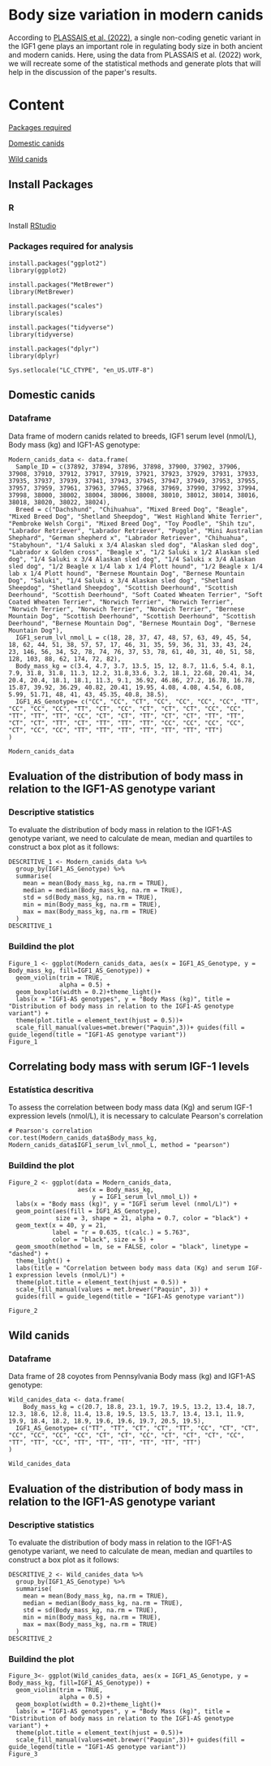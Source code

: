 # Body size variation in modern canids
According to  [PLASSAIS et al. (2022)](https://doi.org/10.1016/j.cub.2021.12.036), a single non-coding genetic variant in the IGF1 gene plays an important role in regulating body size in both ancient and modern canids. Here, using the data from PLASSAIS et al. (2022) work, we will recreate some of the statistical methods and generate plots that will help in the discussion of the paper's results.

# Content

[Packages required](Install-Package)

[Domestic canids](Domestic-canids)

[Wild canids](Wild-canids)

## Install Packages
### R
Install [RStudio](https://posit.co/download/rstudio-desktop/) 

### Packages required for analysis
```{r}
install.packages("ggplot2")
library(ggplot2)

install.packages("MetBrewer")
library(MetBrewer)

install.packages("scales")
library(scales)

install.packages("tidyverse")
library(tidyverse)

install.packages("dplyr")
library(dplyr)

Sys.setlocale("LC_CTYPE", "en_US.UTF-8")
```

## Domestic canids
### Dataframe

Data frame of modern canids related to breeds, IGF1 serum level (nmol/L), Body mass (kg) and IGF1-AS genotype:

```{r}
Modern_canids_data <- data.frame(
  Sample_ID = c(37892, 37894, 37896, 37898, 37900, 37902, 37906, 37908, 37910, 37912, 37917, 37919, 37921, 37923, 37929, 37931, 37933, 37935, 37937, 37939, 37941, 37943, 37945, 37947, 37949, 37953, 37955, 37957, 37959, 37961, 37963, 37965, 37968, 37969, 37990, 37992, 37994, 37998, 38000, 38002, 38004, 38006, 38008, 38010, 38012, 38014, 38016, 38018, 38020, 38022, 38024),
  Breed = c("Dachshund", "Chihuahua", "Mixed Breed Dog", "Beagle", "Mixed Breed Dog", "Shetland Sheepdog", "West Highland White Terrier", "Pembroke Welsh Corgi", "Mixed Breed Dog", "Toy Poodle", "Shih tzu", "Labrador Retriever", "Labrador Retriever", "Puggle", "Mini Australian Shephard", "German shepherd x", "Labrador Retriever", "Chihuahua", "Stabyhoun", "1/4 Saluki x 3/4 Alaskan sled dog", "Alaskan sled dog", "Labrador x Golden cross", "Beagle x", "1/2 Saluki x 1/2 Alaskan sled dog", "1/4 Saluki x 3/4 Alaskan sled dog", "1/4 Saluki x 3/4 Alaskan sled dog", "1/2 Beagle x 1/4 lab x 1/4 Plott hound", "1/2 Beagle x 1/4 lab x 1/4 Plott hound", "Bernese Mountain Dog", "Bernese Mountain Dog", "Saluki", "1/4 Saluki x 3/4 Alaskan sled dog", "Shetland Sheepdog", "Shetland Sheepdog", "Scottish Deerhound", "Scottish Deerhound", "Scottish Deerhound", "Soft Coated Wheaten Terrier", "Soft Coated Wheaten Terrier", "Norwich Terrier", "Norwich Terrier", "Norwich Terrier", "Norwich Terrier", "Norwich Terrier", "Bernese Mountain Dog", "Scottish Deerhound", "Scottish Deerhound", "Scottish Deerhound", "Bernese Mountain Dog", "Bernese Mountain Dog", "Bernese Mountain Dog"),
  IGF1_serum_lvl_nmol_L = c(18, 28, 37, 47, 48, 57, 63, 49, 45, 54, 18, 62, 44, 51, 38, 57, 57, 17, 46, 31, 35, 59, 36, 31, 33, 43, 24, 23, 146, 56, 34, 52, 78, 74, 76, 37, 53, 78, 61, 40, 31, 40, 51, 58, 128, 103, 88, 62, 174, 72, 82),
  Body_mass_kg = c(3.4, 4.7, 3.7, 13.5, 15, 12, 8.7, 11.6, 5.4, 8.1, 7.9, 31.8, 31.8, 11.3, 12.2, 31.8,33.6, 3.2, 18.1, 22.68, 20.41, 34, 20.4, 20.4, 18.1, 18.1, 11.3, 9.1, 36.92, 46.86, 27.2, 16.78, 16.78, 15.87, 39.92, 36.29, 40.82, 20.41, 19.95, 4.08, 4.08, 4.54, 6.08, 5.99, 51.71, 48, 41, 43, 45.35, 40.8, 38.5),
  IGF1_AS_Genotype= c("CC", "CC", "CT", "CC", "CC", "CC", "CC", "TT", "CC", "CC", "CC", "TT", "CT", "CC", "CT", "CT", "CT", "CC", "CC", "TT", "TT", "TT", "CC", "CT", "CT", "TT", "CT", "CT", "TT", "TT", "CT", "CT", "TT", "CT", "TT", "TT", "TT", "CC", "CC", "CC", "CC", "CT", "CC", "CC", "TT", "TT", "TT", "TT", "TT", "TT", "TT")
)

Modern_canids_data

```

## Evaluation of the distribution of body mass in relation to the IGF1-AS genotype variant

### Descriptive statistics

To evaluate the distribution of body mass in relation to the IGF1-AS genotype variant, we need to calculate de mean, median and quartiles to construct a box plot as it follows:
```{r}
DESCRITIVE_1 <- Modern_canids_data %>%
  group_by(IGF1_AS_Genotype) %>%
  summarise(
    mean = mean(Body_mass_kg, na.rm = TRUE),
    median = median(Body_mass_kg, na.rm = TRUE),
    std = sd(Body_mass_kg, na.rm = TRUE),
    min = min(Body_mass_kg, na.rm = TRUE),
    max = max(Body_mass_kg, na.rm = TRUE)
  )
DESCRITIVE_1
```

### Buildind the plot

```{r}
Figure_1 <- ggplot(Modern_canids_data, aes(x = IGF1_AS_Genotype, y = Body_mass_kg, fill=IGF1_AS_Genotype)) +
  geom_violin(trim = TRUE, 
              alpha = 0.5) +
  geom_boxplot(width = 0.2)+theme_light()+
  labs(x = "IGF1-AS genotypes", y = "Body Mass (kg)", title = "Distribution of body mass in relation to the IGF1-AS genotype variant") +
  theme(plot.title = element_text(hjust = 0.5))+
  scale_fill_manual(values=met.brewer("Paquin",3))+ guides(fill = guide_legend(title = "IGF1-AS genotype variant"))
Figure_1
```


## Correlating body mass with serum IGF-1 levels

### Estatística descritiva

To assess the correlation between body mass data (Kg) and serum IGF-1 expression levels (nmol/L), it is necessary to calculate Pearson's correlation

```{r}
# Pearson's correlation
cor.test(Modern_canids_data$Body_mass_kg, Modern_canids_data$IGF1_serum_lvl_nmol_L, method = "pearson")
```

### Buildind the plot

```{r}
Figure_2 <- ggplot(data = Modern_canids_data, 
                   aes(x = Body_mass_kg, 
                       y = IGF1_serum_lvl_nmol_L)) +
  labs(x = "Body mass (kg)", y = "IGF1 serum level (nmol/L)") +
  geom_point(aes(fill = IGF1_AS_Genotype),
             size = 3, shape = 21, alpha = 0.7, color = "black") +
  geom_text(x = 40, y = 21, 
            label = "r = 0.635, t(calc.) = 5.763", 
            color = "black", size = 5) +
  geom_smooth(method = lm, se = FALSE, color = "black", linetype = "dashed") +
  theme_light() + 
  labs(title = "Correlation between body mass data (Kg) and serum IGF-1 expression levels (nmol/L)") +
  theme(plot.title = element_text(hjust = 0.5)) +
  scale_fill_manual(values = met.brewer("Paquin", 3)) + 
  guides(fill = guide_legend(title = "IGF1-AS genotype variant"))

Figure_2
```



## Wild canids
### Dataframe
Data frame of 28 coyotes from Pennsylvania Body mass (kg) and IGF1-AS genotype:

```{r}
Wild_canides_data <- data.frame(
    Body_mass_kg = c(20.7, 18.8, 23.1, 19.7, 19.5, 13.2, 13.4, 18.7, 12.3, 18.6, 12.8, 11.4, 13.8, 19.5, 13.5, 13.7, 13.4, 13.1, 11.9, 19.9, 18.4, 18.2, 18.9, 19.6, 19.6, 19.7, 20.5, 19.5),
  IGF1_AS_Genotype= c("TT", "TT", "CT", "CT", "TT", "CC", "CT", "CT", "CC", "CC", "CC", "CC", "CT", "CT", "CC", "CT", "CT", "CT", "CC", "TT", "TT", "CC", "TT", "TT", "TT", "TT", "TT", "TT")
)

Wild_canides_data
```

## Evaluation of the distribution of body mass in relation to the IGF1-AS genotype variant

### Descriptive statistics

To evaluate the distribution of body mass in relation to the IGF1-AS genotype variant, we need to calculate de mean, median and quartiles to construct a box plot as it follows:

```{r}
DESCRITIVE_2 <- Wild_canides_data %>%
  group_by(IGF1_AS_Genotype) %>%
  summarise(
    mean = mean(Body_mass_kg, na.rm = TRUE),
    median = median(Body_mass_kg, na.rm = TRUE),
    std = sd(Body_mass_kg, na.rm = TRUE),
    min = min(Body_mass_kg, na.rm = TRUE),
    max = max(Body_mass_kg, na.rm = TRUE)
  )
DESCRITIVE_2
```

### Buildind the plot
```{r}
Figure_3<- ggplot(Wild_canides_data, aes(x = IGF1_AS_Genotype, y = Body_mass_kg, fill=IGF1_AS_Genotype)) +
  geom_violin(trim = TRUE, 
              alpha = 0.5) +
  geom_boxplot(width = 0.2)+theme_light()+
  labs(x = "IGF1-AS genotypes", y = "Body Mass (kg)", title = "Distribution of body mass in relation to the IGF1-AS genotype variant") +
  theme(plot.title = element_text(hjust = 0.5))+
  scale_fill_manual(values=met.brewer("Paquin",3))+ guides(fill = guide_legend(title = "IGF1-AS genotype variant"))
Figure_3
```


